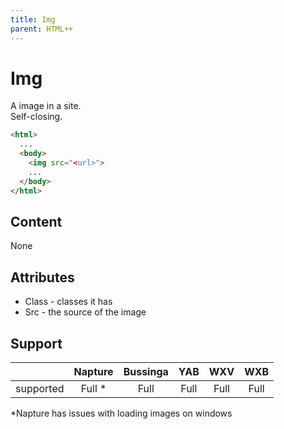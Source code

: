 ```yaml
---
title: Img
parent: HTML++
---
```

# Img
A image in a site.\
Self-closing.

```html
<html>
  ...
  <body>
    <img src="<url>">
    ...
  </body>
</html>
```

## Content
None

## Attributes
- Class - classes it has
- Src - the source of the image

## Support

|           | Napture | Bussinga | YAB  | WXV  | WXB  |
| --------- | :-----: | :------: | :--: | :--: | :--: |
| supported | Full *  | Full     | Full | Full | Full |

*Napture has issues with loading images on windows